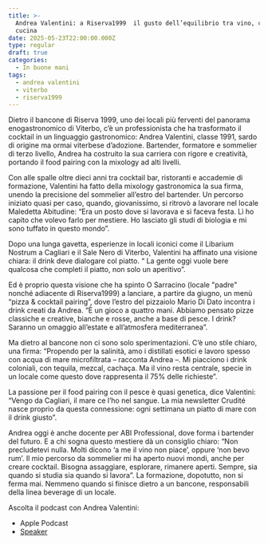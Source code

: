 ```yaml
---
title: >-
  Andrea Valentini: a Riserva1999  il gusto dell’equilibrio tra vino, cocktail e
  cucina
date: 2025-05-23T22:00:00.000Z
type: regular
draft: true
categories:
  - In buone mani
tags:
  - andrea valentini
  - viterbo
  - riserva1999
---
```


Dietro il bancone di Riserva 1999, uno dei locali più ferventi del panorama enogastronomico di Viterbo, c’è un professionista che ha trasformato il cocktail in un linguaggio gastronomico: Andrea Valentini, classe 1991, sardo di origine ma ormai viterbese d’adozione. Bartender, formatore e sommelier di terzo livello, Andrea ha costruito la sua carriera con rigore e creatività, portando il food pairing con la mixology ad alti livelli.

Con alle spalle oltre dieci anni tra cocktail bar, ristoranti e accademie di formazione, Valentini ha fatto della mixology gastronomica la sua firma, unendo la precisione del sommelier all’estro del bartender. Un percorso iniziato quasi per caso, quando, giovanissimo, si ritrovò a lavorare nel locale Maledetta Abitudine: “Era un posto dove si lavorava e si faceva festa. Lì ho capito che volevo farlo per mestiere. Ho lasciato gli studi di biologia e mi sono tuffato in questo mondo”.

Dopo una lunga gavetta, esperienze in locali iconici come il Libarium Nostrum a Cagliari e il Sale Nero di Viterbo, Valentini ha affinato una visione chiara: il drink deve dialogare col piatto. “ La gente oggi vuole bere qualcosa che completi il piatto, non solo un aperitivo”.

Ed è proprio questa visione che ha spinto O Sarracino (locale "padre" nonché adiacente  di Riserva1999) a lanciare, a partire da giugno, un menù “pizza & cocktail pairing”, dove l’estro del pizzaiolo Mario Di Dato incontra i drink creati da Andrea. “È un gioco a quattro mani. Abbiamo pensato pizze classiche e creative, bianche e rosse, anche a base di pesce. I drink? Saranno un omaggio all’estate e all’atmosfera mediterranea”.

Ma dietro al bancone non ci sono solo sperimentazioni. C’è uno stile chiaro, una firma: “Propendo per la salinità, amo i distillati esotici e lavoro spesso con acqua di mare microfiltrata – racconta Andrea –. Mi piacciono i drink coloniali, con tequila, mezcal, cachaça. Ma il vino resta centrale, specie in un locale come questo dove rappresenta il 75% delle richieste”.

La passione per il food pairing con il pesce è quasi genetica, dice Valentini: “Vengo da Cagliari, il mare ce l’ho nel sangue. La mia newsletter Crudité nasce proprio da questa connessione: ogni settimana un piatto di mare con il drink giusto”.

Andrea oggi è anche docente per ABI Professional, dove forma i bartender del futuro. E a chi sogna questo mestiere dà un consiglio chiaro: “Non precludetevi nulla. Molti dicono ‘a me il vino non piace’, oppure ‘non bevo rum’. Il mio percorso da sommelier mi ha aperto nuovi mondi, anche per creare cocktail. Bisogna assaggiare, esplorare, rimanere aperti. Sempre, sia quando si studia sia quando si lavora”. La formazione, dopotutto, non si ferma mai. Nemmeno quando si finisce dietro a un bancone, responsabili della linea beverage di un locale.

Ascolta il podcast con Andrea Valentini:

* Apple Podcast
* [Speaker ](https://www.spreaker.com/episode/andrea-valentini-dalla-sardegna-al-bancone-di-riserva-1999--66232577)
